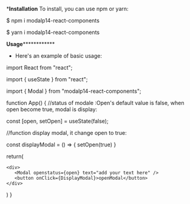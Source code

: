 *************Installation************
To install, you can use npm or yarn:

$ npm i modalp14-react-components

$ yarn i modalp14-react-components

**********Usage**********************

- Here's an example of basic usage:

import React from "react";

import { useState } from "react";

import { Modal } from "modalp14-react-components";


function App() {
//status of modale :Open's default value is false, when open become true, modal is display:

   const [open, setOpen] = useState(false);

//function display modal, it change open to true:

   const displayModal = () =>
    {
      setOpen(true)
    }

return(
    
    <div>
       <Modal openstatus={open} text="add your text here" /> 
       <button onClick={DisplayModal}>openModal</button> 
    </div> 
    
)
}
 



